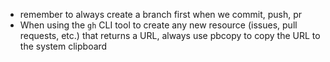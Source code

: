 - remember to always create a branch first when we commit, push, pr
- When using the `gh` CLI tool to create any new resource (issues, pull requests, etc.) that returns a URL, always use pbcopy to copy the URL to the system clipboard